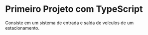 # Primeiro Projeto com TypeScript

Consiste em um sistema de entrada e saída de veículos de um estacionamento.
